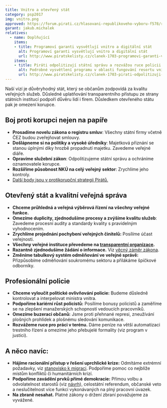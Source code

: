 ```yaml
---
title: Vnitro a otevřený stát
category: psp2017
img: vnitro.png
approved: https://forum.pirati.cz/hlasovani-republikoveho-vyboru-f578/rv-24-2017-program-2017-ministerstvo-vnitra-r-h-1-k-t36875-10.html
garant: jakub.michalek
relatives:
  - name: Doplňující
    items:
    - title: Programoví garanti vysvětlují vnitro a digitální stát
      alt: Programoví garanti vysvětlují vnitro a digitální stát
      url: http://www.piratskelisty.cz/clanek-1703-programovi-garanti-vysvetluji-vnitro-a-otevreny-stat
    items:
    - title: Piráti odpolitizují státní správu a rozvážou ruce policii
      alt: Podrobné vysvětlení programu v oblasti fungování resortu vnitra
      url: http://www.piratskelisty.cz/clanek-1703-pirati-odpolitizuji-statni-spravu-a-rozvazou-ruce-policii
---
```


Naší vizí je důvěryhodný stát, který se občanům zodpovídá za kvalitu veřejných
služeb. Důsledné uplatňování transparentního přístupu ze strany státních institucí
podpoří důvěru lidí i firem. Důsledkem otevřeného státu pak je omezení korupce.

## Boj proti korupci nejen na papíře

* **Prosadíme novelu zákona o registru smluv**: Všechny státní firmy včetně
  ČEZ budou zveřejňovat smlouvy.
* **Došlápneme si na politiky a vysoké úředníky**: Majetková přiznání se
  stanou úplnými díky hrozbě propadnutí majetku. Zavedeme veřejné diáře.
* **Opravíme služební zákon**: Odpolitizujeme státní správu a ochráníme
  oznamovatele korupce.
* **Rozšíříme působnost NKÚ na celý veřejný sektor**: Zrychlíme jeho kontroly.
* [Další body jsou v protikorupční strategii Pirátů.](https://wiki.pirati.cz/navrhy/program/protikorupcni-strategie)

## Otevřený stát a kvalitní veřejná správa

* **Chceme průhledná a veřejná výběrová řízení na všechny veřejné funkce.**
* **Omezíme duplicity, zjednodušíme procesy a zvýšíme kvalitu služeb**: Zavedeme procesní audity a standardy kvality s pravidelným vyhodnocením.
* **Zrychlíme projednání pochybení veřejných činitelů:** Posílíme účast veřejnosti.
* **Všechny veřejné instituce převedeme na [transparentní organizace](https://www.pirati.cz/program/dlouhodoby/transparentni-organizace/).**
* **Razantně zjednodušíme žádání o informace.** Viz [věcný záměr zákona](https://docs.google.com/document/d/1eGgFLuNHWKcQEYOSmS55k7yB2vyoL22ynR7_R3ZFh_E/edit).
* **Změníme tabulkový systém odměňování ve veřejné správě:** Přizpůsobíme odměňování soukromému sektoru a přilákáme špičkové odborníky.

## Profesionální policie

* **Chceme vyloučit politické ovlivňování policie:** Budeme důsledně kontrolovat a interpelovat ministra vnitra.
* **Podpoříme kariérní růst policistů:** Posílíme bonusy policistů a zaměříme se na zlepšení manažerských schopností vedoucích pracovníků.
* **Omezíme buzeraci občanů:** Jsme proti přehnané represi, zneužívání
  plošných prohlídek a plošnému sledování komunikace.
* **Rozvážeme ruce pro práci v terénu.** Dáme peníze na větší automatizaci
  trestního řízení a omezíme jeho přebujelé formality (viz program v justici).

## A něco navíc:

* **Hájíme racionální přístup v řešení uprchlické krize:** Odmítáme extrémní
  požadavky, viz [stanovisko k migraci](https://wiki.pirati.cz/stanoviska/piratske_stanovisko_k_vlne_uprchliku_-_jednotne_azylove_rizeni_v_evrope_plan_na_integraci_uprchliku_v_cesku). Podpoříme pomoc co nejblíže místům
  konfliktů či humanitárních krizí.
* **Podpoříme zavádění prvků přímé demokracie:** Přímou volbu a
  odvolatelnost starostů (viz [návrh](https://docs.google.com/document/d/1yo409NE9lWoaB3QNaL0bfZStXU0i-xGRZTp61zZcMKM/edit?usp=sharing)), celostátní referendum, občanské veto a
  neslučitelnost více funkcí vykonávaných na plný pracovní úvazek.
* **Na zbraně nesahat.** Platné zákony o držení zbraní považujeme za vyvážené.
